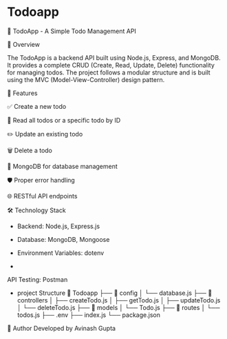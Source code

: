 #  T o d o a p p 

 📒 TodoApp - A Simple Todo Management API

📝 Overview

The TodoApp is a backend API built using Node.js, Express, and MongoDB. It provides a complete CRUD (Create, Read, Update, Delete) functionality for managing todos. The project follows a modular structure and is built using the MVC (Model-View-Controller) design pattern.


🚀 Features

✅ Create a new todo

📑 Read all todos or a specific todo by ID

✏️ Update an existing todo

🗑️ Delete a todo

📂 MongoDB for database management

🛡️ Proper error handling

🌐 RESTful API endpoints


🛠️ Technology Stack

* Backend: Node.js, Express.js

* Database: MongoDB, Mongoose

* Environment Variables: dotenv
* 

API Testing: Postman
* project Structure
📁 Todoapp
├── 📁 config
│   └── database.js
├── 📁 controllers
│   ├── createTodo.js
│   ├── getTodo.js
│   ├── updateTodo.js
│   └── deleteTodo.js
├── 📁 models
│   └── Todo.js
├── 📁 routes
│   └── todos.js
├── .env
├── index.js
└── package.json


📝 Author
Developed by Avinash Gupta

